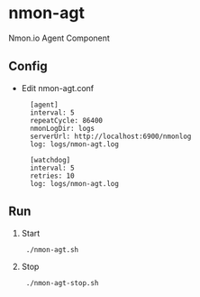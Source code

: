 nmon-agt
=========

Nmon.io Agent Component

Config
------------

* Edit nmon-agt.conf

        [agent]
        interval: 5
        repeatCycle: 86400
        nmonLogDir: logs
        serverUrl: http://localhost:6900/nmonlog
        log: logs/nmon-agt.log

        [watchdog]
        interval: 5
        retries: 10
        log: logs/nmon-agt.log



Run
------------

1. Start

        ./nmon-agt.sh

2. Stop

        ./nmon-agt-stop.sh

